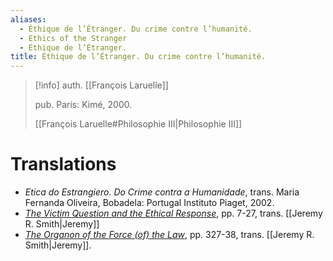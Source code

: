 ```yaml
---
aliases:
  - Éthique de l’Étranger. Du crime contre l’humanité.
  - Ethics of the Stranger
  - Éthique de l’Étranger.
title: Éthique de l’Étranger. Du crime contre l’humanité.
---
```

>[!info]
>auth. [[François Laruelle]]
>
>pub. Paris: Kimé, 2000.
>
>[[François Laruelle#Philosophie III|Philosophie III]]

# Translations

* _Etica do Estrangiero. Do Crime contra a Humanidade_, trans. Maria Fernanda Oliveira, Bobadela: Portugal Instituto Piaget, 2002.
* [_The Victim Question and the Ethical Response_](https://endemictheory.wordpress.com/2021/04/11/translation-of-francois-laruelle-the-victim-question-and-the-ethical-response-from-ethique-de-letranger-2000/), pp. 7-27, trans. [[Jeremy R. Smith|Jeremy]]
* [_The Organon of the Force (of) the Law_](https://endemictheory.wordpress.com/2021/09/03/translation-of-francois-laruelle-the-organon-of-the-force-of-the-law-from-ethique-de-letranger-2000/), pp. 327-38, trans. [[Jeremy R. Smith|Jeremy]].